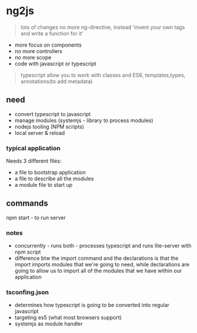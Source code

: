 # ng2js
> lots of changes
> no more ng-directive, instead 'invent your own tags and write a function for it'

- more focus on components
- no more controllers
- no more scope
- code with javascript or typescript

> typescript allow you to work with classes and ES6, templates,types, annotations(to add metadata)

## need
- convert typescript to javascript
- manage modules (systemjs - library to process modules)
- nodejs tooling (NPM scripts)
- local server & reload

### typical application
Needs 3 different files:
   + a file to bootstrap application
   + a file to describe all the modules
   + a module file to start up


## commands
npm start - to run server


### notes
- concurrently - runs both - processes typescript and runs lite-server with npm script
- difference btw the import command and the declarations is that the import imports modules
  that we're going to need, while declarations are going to allow us to import all of the
  modules that we have within our application

### tsconfing.json
- determines how typescript is going to be converted into regular javascript
- targeting es5 (what most browsers support)
- systemjs as module handler

